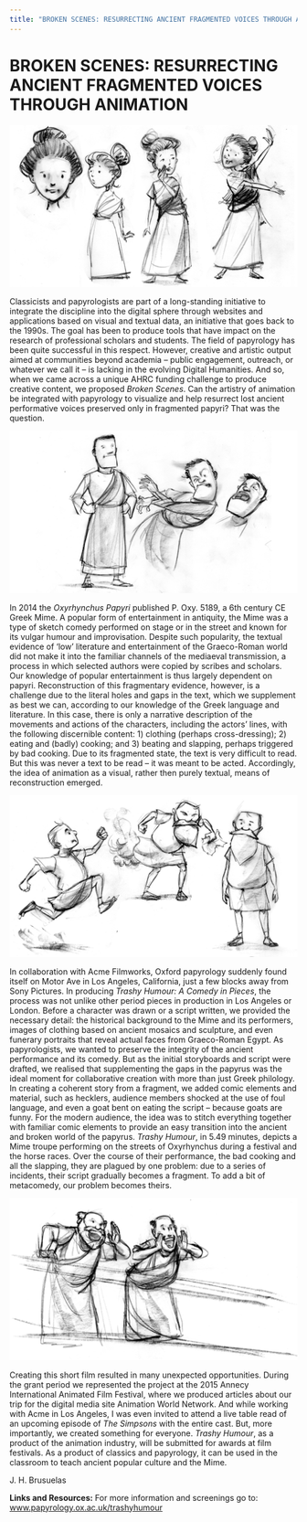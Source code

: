 ```yaml
---
title: "BROKEN SCENES: RESURRECTING ANCIENT FRAGMENTED VOICES THROUGH ANIMATION"
---
```


# BROKEN SCENES: RESURRECTING ANCIENT FRAGMENTED VOICES THROUGH ANIMATION

![image1](Images/BrokenScenes_Image1.jpeg)

Classicists and papyrologists are part of a long-standing initiative to integrate the discipline into the digital sphere through websites and applications based on visual and textual data, an initiative that goes back to the 1990s. The goal has been to produce tools that have impact on the research of professional scholars and students. The field of papyrology has been quite successful in this respect. However, creative and artistic output aimed at communities beyond academia – public engagement, outreach, or whatever we call it – is lacking in the evolving Digital Humanities. And so, when we came across a unique AHRC funding challenge to produce creative content, we proposed *Broken Scenes*. Can the artistry of animation be integrated with papyrology to visualize and help resurrect lost ancient performative voices preserved only in fragmented papyri? That was the question.

![image2](Images/BrokenScenes_Image2.jpeg)

In 2014 the *Oxyrhynchus Papyri* published P. Oxy. 5189, a 6th century CE Greek Mime. A popular form of entertainment in antiquity, the Mime was a type of sketch comedy performed on stage or in the street and known for its vulgar humour and improvisation. Despite such popularity, the textual evidence of ‘low’ literature and entertainment of the Graeco-Roman world did not make it into the familiar channels of the mediaeval transmission, a process in which selected authors were copied by scribes and scholars. Our knowledge of popular entertainment is thus largely dependent on papyri. Reconstruction of this fragmentary evidence, however, is a challenge due to the literal holes and gaps in the text, which we supplement as best we can, according to our knowledge of the Greek language and literature. In this case, there is only a narrative description of the movements and actions of the characters, including the actors’ lines, with the following discernible content: 1) clothing (perhaps cross-dressing); 2) eating and (badly) cooking; and 3) beating and slapping, perhaps triggered by bad cooking. Due to its fragmented state, the text is very difficult to read. But this was never a text to be read – it was meant to be acted. Accordingly, the idea of animation as a visual, rather then purely textual, means of reconstruction emerged.

![image3](Images/BrokenScenes_Image3.jpg)

In collaboration with Acme Filmworks, Oxford papyrology suddenly found itself on Motor Ave in Los Angeles, California, just a few blocks away from Sony Pictures. In producing *Trashy Humour: A Comedy in Pieces*, the process was not unlike other period pieces in production in Los Angeles or London. Before a character was drawn or a script written, we provided the necessary detail: the historical background to the Mime and its performers, images of clothing based on ancient mosaics and sculpture, and even funerary portraits that reveal actual faces from Graeco-Roman Egypt. As papyrologists, we wanted to preserve the integrity of the ancient performance and its comedy. But as the initial storyboards and script were drafted, we realised that supplementing the gaps in the papyrus was the ideal moment for collaborative creation with more than just Greek philology. In creating a coherent story from a fragment, we added comic elements and material, such as hecklers, audience members shocked at the use of foul language, and even a goat bent on eating the script – because goats are funny. For the modern audience, the idea was to stitch everything together with familiar comic elements to provide an easy transition into the ancient and broken world of the papyrus. *Trashy Humour*, in 5.49 minutes, depicts a Mime troupe performing on the streets of Oxyrhynchus during a festival and the horse races. Over the course of their performance, the bad cooking and all the slapping, they are plagued by one problem: due to a series of incidents, their script gradually becomes a fragment. To add a bit of metacomedy, our problem becomes theirs.

![image4](Images/BrokenScenes_Image4.jpg)

Creating this short film resulted in many unexpected opportunities. During the grant period we represented the project at the 2015 Annecy International Animated Film Festival, where we produced articles about our trip for the digital media site Animation World Network. And while working with Acme in Los Angeles, I was even invited to attend a live table read of an upcoming episode of *The Simpsons* with the entire cast. But, more importantly, we created something for everyone. *Trashy Humour*, as a product of the animation industry, will be submitted for awards at film festivals. As a product of classics and papyrology, it can be used in the classroom to teach ancient popular culture and the Mime.

J. H. Brusuelas


**Links and Resources:**
For more information and screenings go to: www.papyrology.ox.ac.uk/trashyhumour
